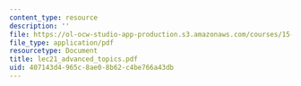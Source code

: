 ```yaml
---
content_type: resource
description: ''
file: https://ol-ocw-studio-app-production.s3.amazonaws.com/courses/15-066j-system-optimization-and-analysis-for-manufacturing-summer-2003/407143d4965c8ae08b62c4be766a43db_lec21_advanced_topics.pdf
file_type: application/pdf
resourcetype: Document
title: lec21_advanced_topics.pdf
uid: 407143d4-965c-8ae0-8b62-c4be766a43db
---
```

